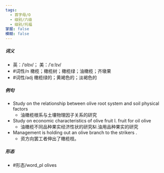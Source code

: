 ```yaml
---
tags:
  - 首字母/O
  - 级别/六级
  - 级别/托福
掌握: false
模糊: false
---
```

##### 词义
- 英：/ˈɒlɪv/； 美：/ˈɑːlɪv/
- #词性/n  橄榄；橄榄树；橄榄绿；油橄榄；齐墩果
- #词性/adj  橄榄绿的；黄褐色的；淡褐色的
##### 例句
- Study on the relationship between olive root system and soil physical factors
	- 油橄榄根系与土壤物理因子关系的研究
- Study on economic characteristics of olive fruit I. fruit for oil olive
	- 油橄榄不同品种果实经济性状的研究&Ⅰ.油用品种果实的研究
- Management is holding out an olive branch to the strikers .
	- 资方向罢工者伸出了橄榄枝。
##### 形态
- #形态/word_pl olives

